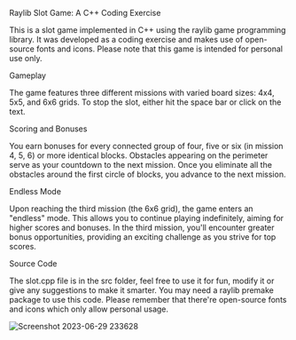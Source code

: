 Raylib Slot Game: A C++ Coding Exercise


This is a slot game implemented in C++ using the raylib game programming library. It was developed as a coding exercise and makes use of open-source fonts and icons. Please note that this game is intended for personal use only.

Gameplay


The game features three different missions with varied board sizes: 4x4, 5x5, and 6x6 grids.
To stop the slot, either hit the space bar or click on the text.

Scoring and Bonuses


You earn bonuses for every connected group of four, five or six (in mission 4, 5, 6) or more identical blocks. Obstacles appearing on the perimeter serve as your countdown to the next mission. Once you eliminate all the obstacles around the first circle of blocks, you advance to the next mission.

Endless Mode


Upon reaching the third mission (the 6x6 grid), the game enters an "endless" mode. This allows you to continue playing indefinitely, aiming for higher scores and bonuses. In the third mission, you'll encounter greater bonus opportunities, providing an exciting challenge as you strive for top scores.

Source Code


The slot.cpp file is in the src folder, feel free to use it for fun, modify it or give any suggestions to make it smarter. You may need a raylib premake package to use this code. Please remember that there're open-source fonts and icons which only allow personal usage.

![Screenshot 2023-06-29 233628](https://github.com/LeoMuuuu/Era-Enigmas-A-Raylib-Slot-Game/assets/123526781/e0515e85-4e63-4109-9f40-65c209d9d109)
